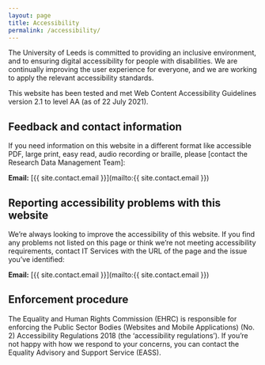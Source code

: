 ```yaml
---
layout: page
title: Accessibility
permalink: /accessibility/
---
```


The University of Leeds is committed to providing an inclusive environment, and to ensuring digital accessibility for people with disabilities. We are continually improving the user experience for everyone, and we are working to apply the relevant accessibility standards.

This website has been tested and met Web Content Accessibility Guidelines version 2.1 to level AA (as of 22 July 2021).

## Feedback and contact information

If you need information on this website in a different format like accessible PDF, large print, easy read, audio recording or braille, please [contact the Research Data Management Team]: 

**Email:** [{{ site.contact.email }}](mailto:{{ site.contact.email }})

## Reporting accessibility problems with this website

We’re always looking to improve the accessibility of this website. If you find any problems not listed on this page or think we’re not meeting accessibility requirements, contact IT Services with the URL of the page and the issue you’ve identified:

**Email:** [{{ site.contact.email }}](mailto:{{ site.contact.email }})

## Enforcement procedure

The Equality and Human Rights Commission (EHRC) is responsible for enforcing the Public Sector Bodies (Websites and Mobile Applications) (No. 2) Accessibility Regulations 2018 (the ‘accessibility regulations’). If you’re not happy with how we respond to your concerns, you can contact the Equality Advisory and Support Service (EASS).